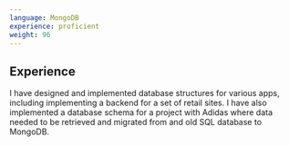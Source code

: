 ```yaml
---
language: MongoDB
experience: proficient
weight: 96
---
```


## Experience
I have designed and implemented database structures for various apps, including implementing a backend for a set of retail sites. 
I have also implemented a database schema for a project with Adidas where data needed to be retrieved and migrated from and old SQL database to MongoDB.
